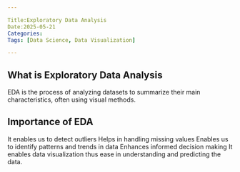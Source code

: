 ```yaml
---

Title:Exploratory Data Analysis
Date:2025-05-21
Categories:
Tags: [Data Science, Data Visualization]

---
```


## What is Exploratory Data Analysis
EDA is the process of analyzing datasets to summarize their main characteristics, often using visual methods.

## Importance of EDA
It enables us to detect outliers
Helps in handling missing values
Enables us to identify patterns and trends in data
Enhances informed decision making
It enables data visualization thus ease in understanding and predicting the data.

